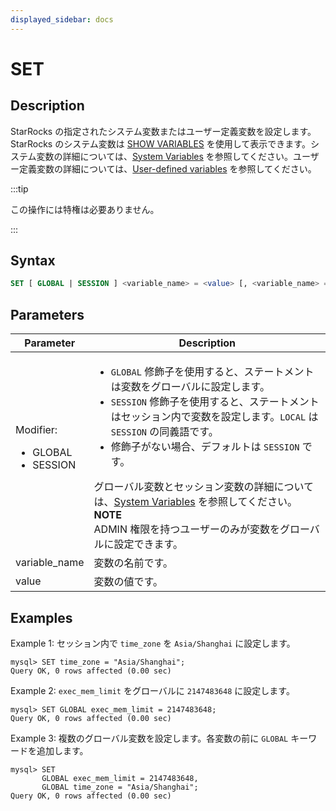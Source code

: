 ```yaml
---
displayed_sidebar: docs
---
```


# SET

## Description

StarRocks の指定されたシステム変数またはユーザー定義変数を設定します。StarRocks のシステム変数は [SHOW VARIABLES](./SHOW_VARIABLES.md) を使用して表示できます。システム変数の詳細については、[System Variables](../../../System_variable.md) を参照してください。ユーザー定義変数の詳細については、[User-defined variables](../../../user_defined_variables.md) を参照してください。

:::tip

この操作には特権は必要ありません。

:::

## Syntax

```SQL
SET [ GLOBAL | SESSION ] <variable_name> = <value> [, <variable_name> = <value>] ...
```

## Parameters

| **Parameter**          | **Description**                                              |
| ---------------------- | ------------------------------------------------------------ |
| Modifier:<ul><li>GLOBAL</li><li>SESSION</li></ul> | <ul><li>`GLOBAL` 修飾子を使用すると、ステートメントは変数をグローバルに設定します。</li><li>`SESSION` 修飾子を使用すると、ステートメントはセッション内で変数を設定します。`LOCAL` は `SESSION` の同義語です。</li><li>修飾子がない場合、デフォルトは `SESSION` です。</li></ul>グローバル変数とセッション変数の詳細については、[System Variables](../../../System_variable.md) を参照してください。<br/>**NOTE**<br/>ADMIN 権限を持つユーザーのみが変数をグローバルに設定できます。 |
| variable_name          | 変数の名前です。                                    |
| value                  | 変数の値です。                                   |

## Examples

Example 1: セッション内で `time_zone` を `Asia/Shanghai` に設定します。

```Plain
mysql> SET time_zone = "Asia/Shanghai";
Query OK, 0 rows affected (0.00 sec)
```

Example 2: `exec_mem_limit` をグローバルに `2147483648` に設定します。

```Plain
mysql> SET GLOBAL exec_mem_limit = 2147483648;
Query OK, 0 rows affected (0.00 sec)
```

Example 3: 複数のグローバル変数を設定します。各変数の前に `GLOBAL` キーワードを追加します。

```Plain
mysql> SET 
       GLOBAL exec_mem_limit = 2147483648,
       GLOBAL time_zone = "Asia/Shanghai";
Query OK, 0 rows affected (0.00 sec)
```